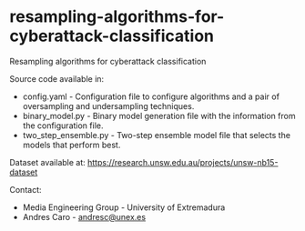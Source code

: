 # resampling-algorithms-for-cyberattack-classification
Resampling algorithms for cyberattack classification


Source code available in:

- config.yaml - Configuration file to configure algorithms and a pair of oversampling and undersampling techniques.
- binary_model.py - Binary model generation file with the information from the configuration file.
- two_step_ensemble.py - Two-step ensemble model file that selects the models that perform best.

Dataset available at:
https://research.unsw.edu.au/projects/unsw-nb15-dataset

Contact:
- Media Engineering Group - University of Extremadura
- Andres Caro - andresc@unex.es


